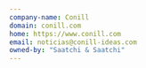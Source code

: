 ```yaml
---
company-name: Conill
domain: conill.com
home: https://www.conill.com
email: noticias@conill-ideas.com
owned-by: "Saatchi & Saatchi"
---
```




